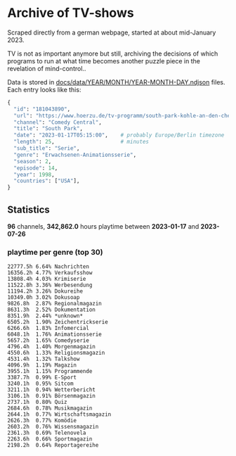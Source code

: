 # Archive of TV-shows

Scraped directly from a german webpage, started at about mid-January 2023.

TV is not as important anymore but still, archiving the decisions of which programs to run at what time
becomes another puzzle piece in the revelation of mind-control.. 

Data is stored in [docs/data/YEAR/MONTH/YEAR-MONTH-DAY.ndjson](docs/data/) files. 
Each entry looks like this:

```python
{
  "id": "181043890", 
  "url": "https://www.hoerzu.de/tv-programm/south-park-kohle-an-den-chefkoch/bid_181043890/", 
  "channel": "Comedy Central", 
  "title": "South Park", 
  "date": "2023-01-17T05:15:00",    # probably Europe/Berlin timezone 
  "length": 25,                     # minutes 
  "sub_title": "Serie", 
  "genre": "Erwachsenen-Animationsserie", 
  "season": 2, 
  "episode": 14, 
  "year": 1998, 
  "countries": ["USA"],
}
```

## Statistics

**96** channels, **342,862.0** hours playtime between **2023-01-17** and **2023-07-26**


### playtime per genre (top 30)

    22777.5h 6.64% Nachrichten
    16356.2h 4.77% Verkaufsshow
    13808.4h 4.03% Krimiserie
    11522.8h 3.36% Werbesendung
    11194.2h 3.26% Dokureihe
    10349.0h 3.02% Dokusoap
    9826.8h  2.87% Regionalmagazin
    8631.3h  2.52% Dokumentation
    8351.9h  2.44% *unknown*
    6505.2h  1.90% Zeichentrickserie
    6266.6h  1.83% Infomercial
    6048.1h  1.76% Animationsserie
    5657.2h  1.65% Comedyserie
    4796.4h  1.40% Morgenmagazin
    4550.6h  1.33% Religionsmagazin
    4531.4h  1.32% Talkshow
    4096.9h  1.19% Magazin
    3955.1h  1.15% Programmende
    3387.7h  0.99% E-Sport
    3240.1h  0.95% Sitcom
    3211.1h  0.94% Wetterbericht
    3106.1h  0.91% Börsenmagazin
    2737.1h  0.80% Quiz
    2684.6h  0.78% Musikmagazin
    2644.1h  0.77% Wirtschaftsmagazin
    2626.3h  0.77% Komödie
    2603.2h  0.76% Wissensmagazin
    2361.3h  0.69% Telenovela
    2263.6h  0.66% Sportmagazin
    2198.2h  0.64% Reportagereihe
